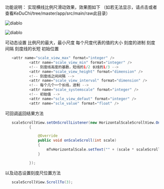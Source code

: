 功能说明：
实现横线比例尺滑动效果，效果图如下
（如若无法显示，请点击或者查看KeDuChi/tree/master/app/src/main/raw此目录）

![diablo](https://github.com/sirencode/KeDuChi/tree/master/app/src/main/raw/a.png)

![diablo](https://github.com/sirencode/KeDuChi/tree/master/app/src/main/raw/b.png)

可动态设置
比例尺的最大，最小尺度
每个尺度代表的值的大小
刻度的进制
刻度间隔
刻度线的长短
初始位置

```java
   <attr name="scale_view_max" format="integer" />
           <attr name="scale_view_min" format="integer" />
           <!-- 刻度线高度的基数，短线的1/2 长线的1/3 -->
           <attr name="scale_view_height" format="dimension" />
           <!-- 刻度线之间间隔 -->
           <attr name="scale_view_interval" format="dimension" />
           <!-- 每个几个一个长线，进制 -->
           <attr name="scale_systemscale" format="integer" />
           <!-- 初始值 -->
           <attr name="scle_view_defaut" format="integer" />
           <attr name="scle_value" format="float" />

```

可回调返回结果方法


```java
   scaleScrollView.setOnScrollListener(new HorizontalScaleScrollView.OnScrollListener()
           {

               @Override
               public void onScaleScroll(int scale)
               {
                   mTvHorizontalScale.setText("" + (scale * scaleScrollView.mScaleValue + Config.VALUE));
               }

           });

```

以及动态设置刻度尺位置方法

```java
   scaleScrollView.ScrollTo(3);
```

